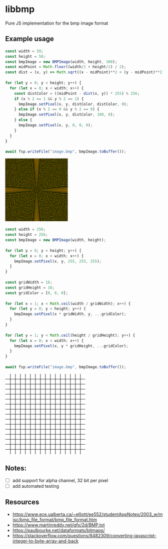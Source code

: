 # libbmp
Pure JS implementation for the bmp image format

## Example usage
```js
const width = 50;
const height = 50;
const bmpImage = new BMPImage(width, height, 300);
const midPoint = Math.floor((width/2 + height/2) / 2);
const dist = (x, y) => Math.sqrt((x - midPoint)**2 + (y - midPoint)**2);

for (let y = 0; y < height; y++) {
  for (let x = 0; x < width; x++) {
    const distColor = ((midPoint - dist(x, y)) * 255) % 256;
    if (x % 2 == 1 && y % 2 == 1) {
      bmpImage.setPixel(x, y, distColor, distColor, 0);
    } else if (x % 2 == 0 && y % 2 == 0) {
      bmpImage.setPixel(x, y, distColor, 100, 0);
    } else {
      bmpImage.setPixel(x, y, 0, 0, 0);
    }
  }
}

await fsp.writeFile("image.bmp", bmpImage.toBuffer());
```

![colormap.bmp](examples/colormap.bmp)

```js
const width = 256;
const height = 256;
const bmpImage = new BMPImage(width, height);

for (let y = 0; y < height; y++) {
  for (let x = 0; x < width; x++) {
    bmpImage.setPixel(x, y, 255, 255, 255);
  }
}

const gridWidth = 16;
const gridHeight = 16;
const gridColor = [0, 0, 0];

for (let x = 1; x < Math.ceil(width / gridWidth); x++) {
  for (let y = 0; y < height; y++) {
    bmpImage.setPixel(x * gridWidth, y, ...gridColor);
  }
}

for (let y = 1; y < Math.ceil(height / gridHeight); y++) {
  for (let x = 0; x < width; x++) {
    bmpImage.setPixel(x, y * gridHeight, ...gridColor);
  }
}

await fsp.writeFile("image.bmp", bmpImage.toBuffer());
```

![colormap.bmp](examples/grid.bmp)


## Notes:
- [ ] add support for alpha channel, 32 bit per pixel
- [ ] add automated testing

## Resources
- https://www.ece.ualberta.ca/~elliott/ee552/studentAppNotes/2003_w/misc/bmp_file_format/bmp_file_format.htm
- https://www.martinreddy.net/gfx/2d/BMP.txt
- https://paulbourke.net/dataformats/bitmaps/
- https://stackoverflow.com/questions/8482309/converting-javascript-integer-to-byte-array-and-back
